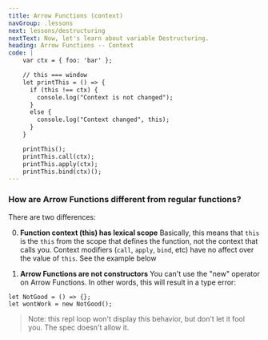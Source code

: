 ```yaml
---
title: Arrow Functions (context)
navGroup: .lessons
next: lessons/destructuring
nextText: Now, let's learn about variable Destructuring.
heading: Arrow Functions -- Context
code: |
    var ctx = { foo: 'bar' };

    // this === window
    let printThis = () => {
      if (this !== ctx) {
        console.log("Context is not changed");
      }
      else {
        console.log("Context changed", this);
      }
    }

    printThis();
    printThis.call(ctx);
    printThis.apply(ctx);
    printThis.bind(ctx)();
---
```


### How are Arrow Functions different from regular functions?

There are two differences:

0. **Function context (this) has lexical scope**
Basically, this means that `this` is the `this` from the scope that defines the function, not the context that calls you. Context modifiers (`call`, `apply`, `bind`, etc) have no affect over the value of `this`.  See the example below

0. **Arrow Functions are not constructors**
You can't use the "new" operator on Arrow Functions.  In other words, this will result in a type error:
```
let NotGood = () => {};
let wontWork = new NotGood();
```

> Note: this repl loop won't display this behavior, but don't let it fool you.  The spec doesn't allow it.


